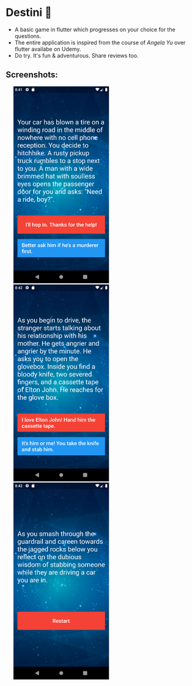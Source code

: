 
# Destini 🤔

* A basic game in flutter which progresses on your choice for the questions.
* The entire application is inspired from the course of *Angela Yu* over flutter availabe on Udemy.
* Do try. It's fun & adventurous. Share reviews too.

## Screenshots:

<div class="row">
  <div class="column">
    <img src="screenshots/Screenshot_1.png" width=250 alt="Screenshot 1 of the app" hspace="20">
  </div>
  <div class="column">
    <img src="screenshots/Screenshot_2.png" width=250 alt="Screenshot 2 of the app" hspace="20">
  </div>
  <div class="column">
    <img src="screenshots/Screenshot_3.png" width=250 alt="Screenshot 3 of the app" hspace="20">
  </div>
</div>